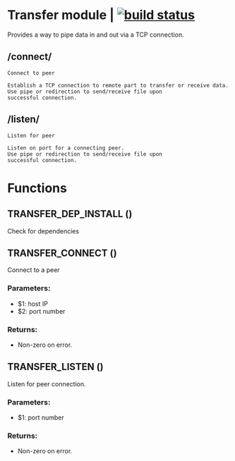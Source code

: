 # Transfer module | [![build status](https://gitlab.com/space-sh/transfer/badges/master/build.svg)](https://gitlab.com/space-sh/transfer/commits/master)

Provides a way to pipe data in and out via a TCP connection.


## /connect/
	Connect to peer

	Establish a TCP connection to remote part to transfer or receive data.
	Use pipe or redirection to send/receive file upon
	successful connection.


## /listen/
	Listen for peer

	Listen on port for a connecting peer.
	Use pipe or redirection to send/receive file upon
	successful connection.


# Functions 

## TRANSFER\_DEP\_INSTALL ()  
  
  
  
Check for dependencies  
  
  
  
## TRANSFER\_CONNECT ()  
  
  
  
Connect to a peer  
  
### Parameters:  
- $1: host IP  
- $2: port number  
  
### Returns:  
- Non-zero on error.  
  
  
  
## TRANSFER\_LISTEN ()  
  
  
  
Listen for peer connection.  
  
### Parameters:  
- $1: port number  
  
### Returns:  
- Non-zero on error.  
  
  
  
